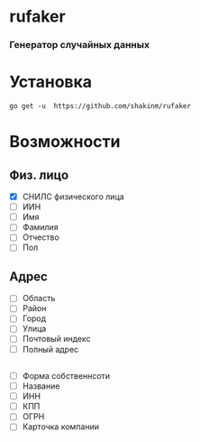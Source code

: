 # rufaker
### Генератор случайных данных


# Установка
` go get -u  https://github.com/shakinm/rufaker `


# Возможности

## Физ. лицо
- [x] СНИЛС физического лица
- [ ] ИИН
- [ ] Имя
- [ ] Фамилия
- [ ] Отчество
- [ ] Пол

## Адрес

- [ ] Область
- [ ] Район
- [ ] Город
- [ ] Улица
- [ ] Почтовый индекс
- [ ] Полный адрес

##
- [ ] Форма собственнсоти
- [ ] Название
- [ ] ИНН
- [ ] КПП
- [ ] ОГРН
- [ ] Карточка компании